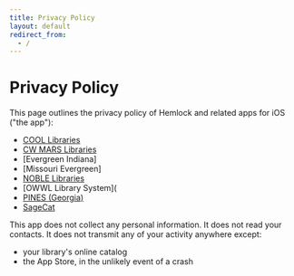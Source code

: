 ```yaml
---
title: Privacy Policy
layout: default
redirect_from:
  - /
---
```

# Privacy Policy

This page outlines the privacy policy of Hemlock and related apps for iOS ("the app"):
* [COOL Libraries](https://itunes.apple.com/us/app/cool-libraries/id1448198223)
* [CW MARS Libraries](https://itunes.apple.com/us/app/cw-mars-libraries/id1434646418)
* [Evergreen Indiana]
* [Missouri Evergreen]
* [NOBLE Libraries](https://apps.apple.com/us/app/id1471837723)
* [OWWL Library System](
* [PINES (Georgia)](https://itunes.apple.com/us/app/pines-georgia/id1400443994)
* [SageCat](https://apps.apple.com/us/app/sagecat/id1492950794)

This app does not collect any personal information.  It does not read your
contacts.  It does not transmit any of your activity anywhere except:

* your library's online catalog
* the App Store, in the unlikely event of a crash
